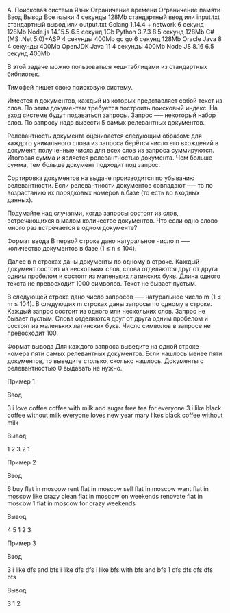 A. Поисковая система
Язык	Ограничение времени	Ограничение памяти	Ввод	Вывод
Все языки	4 секунды	128Mb	стандартный ввод или input.txt	стандартный вывод или output.txt
Golang 1.14.4 + network	6 секунд	128Mb
Node.js 14.15.5	6.5 секунд	1Gb
Python 3.7.3	8.5 секунд	128Mb
C# (MS .Net 5.0)+ASP	4 секунды	400Mb
gc go	6 секунд	128Mb
Oracle Java 8	4 секунды	400Mb
OpenJDK Java 11	4 секунды	400Mb
Node JS 8.16	6.5 секунд	400Mb

В этой задаче можно пользоваться хеш-таблицами из стандартных библиотек.

Тимофей пишет свою поисковую систему.

Имеется n документов, каждый из которых представляет собой текст из слов. По этим документам требуется построить поисковый индекс. На вход системе будут подаваться запросы. Запрос —– некоторый набор слов. По запросу надо вывести 5 самых релевантных документов.

Релевантность документа оценивается следующим образом: для каждого уникального слова из запроса берётся число его вхождений в документ, полученные числа для всех слов из запроса суммируются. Итоговая сумма и является релевантностью документа. Чем больше сумма, тем больше документ подходит под запрос.

Сортировка документов на выдаче производится по убыванию релевантности. Если релевантности документов совпадают —– то по возрастанию их порядковых номеров в базе (то есть во входных данных).

Подумайте над случаями, когда запросы состоят из слов, встречающихся в малом количестве документов. Что если одно слово много раз встречается в одном документе?

Формат ввода
В первой строке дано натуральное число n —– количество документов в базе (1 ≤ n ≤ 104).

Далее в n строках даны документы по одному в строке. Каждый документ состоит из нескольких слов, слова отделяются друг от друга одним пробелом и состоят из маленьких латинских букв. Длина одного текста не превосходит 1000 символов. Текст не бывает пустым.

В следующей строке дано число запросов —– натуральное число m (1 ≤ m ≤ 104). В следующих m строках даны запросы по одному в строке. Каждый запрос состоит из одного или нескольких слов. Запрос не бывает пустым. Слова отделяются друг от друга одним пробелом и состоят из маленьких латинских букв. Число символов в запросе не превосходит 100.

Формат вывода
Для каждого запроса выведите на одной строке номера пяти самых релевантных документов. Если нашлось менее пяти документов, то выведите столько, сколько нашлось. Документы с релевантностью 0 выдавать не нужно.

Пример 1

Ввод

3
i love coffee
coffee with milk and sugar
free tea for everyone
3
i like black coffee without milk
everyone loves new year
mary likes black coffee without milk

Вывод

1 2
3
2 1

Пример 2

Ввод
	
6
buy flat in moscow
rent flat in moscow
sell flat in moscow
want flat in moscow like crazy
clean flat in moscow on weekends
renovate flat in moscow
1
flat in moscow for crazy weekends

Вывод

4 5 1 2 3

Пример 3

Ввод
	
3
i like dfs and bfs
i like dfs dfs
i like bfs with bfs and bfs
1
dfs dfs dfs dfs bfs

Вывод

3 1 2
